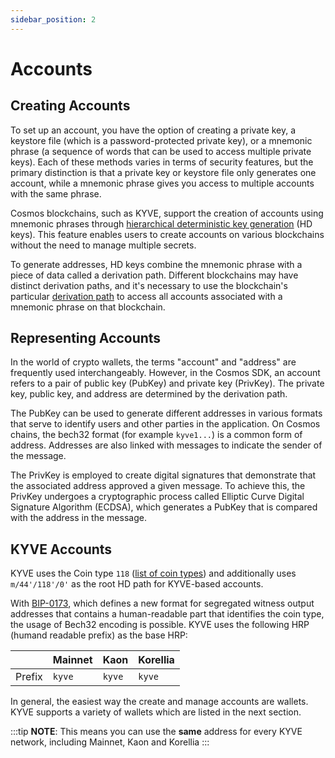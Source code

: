 ```yaml
---
sidebar_position: 2
---
```


# Accounts

## Creating Accounts

To set up an account, you have the option of creating a private key, a keystore file (which is a password-protected private key), or a mnemonic phrase (a sequence of words that can be used to access multiple private keys). Each of these methods varies in terms of security features, but the primary distinction is that a private key or keystore file only generates one account, while a mnemonic phrase gives you access to multiple accounts with the same phrase.

Cosmos blockchains, such as KYVE, support the creation of accounts using mnemonic phrases through [hierarchical deterministic key generation](https://github.com/confio/cosmos-hd-key-derivation-spec) (HD keys). This feature enables users to create accounts on various blockchains without the need to manage multiple secrets.

To generate addresses, HD keys combine the mnemonic phrase with a piece of data called a derivation path. Different blockchains may have distinct derivation paths, and it's necessary to use the blockchain's particular [derivation path](https://learnmeabitcoin.com/technical/derivation-paths) to access all accounts associated with a mnemonic phrase on that blockchain.

## Representing Accounts

In the world of crypto wallets, the terms "account" and "address" are frequently used interchangeably. However, in the Cosmos SDK, an account refers to a pair of public key (PubKey) and private key (PrivKey). The private key, public key, and address are determined by the derivation path.

The PubKey can be used to generate different addresses in various formats that serve to identify users and other parties in the application. On Cosmos chains, the bech32 format (for example `kyve1...`) is a common form of address. Addresses are also linked with messages to indicate the sender of the message.

The PrivKey is employed to create digital signatures that demonstrate that the associated address approved a given message. To achieve this, the PrivKey undergoes a cryptographic process called Elliptic Curve Digital Signature Algorithm (ECDSA), which generates a PubKey that is compared with the address in the message.

## KYVE Accounts

KYVE uses the Coin type `118` ([list of coin types](https://github.com/satoshilabs/slips/blob/master/slip-0044.md)) and additionally uses `m/44'/118'/0'` as the root HD path for KYVE-based accounts.

With [BIP-0173](https://github.com/satoshilabs/slips/blob/master/slip-0173.md), which defines a new format for segregated witness output addresses that contains a human-readable part that identifies the coin type, the usage of Bech32 encoding is possible. KYVE uses the following HRP (humand readable prefix) as the base HRP:

|        | Mainnet | Kaon   | Korellia |
| ------ | ------- | ------ | -------- |
| Prefix | `kyve`  | `kyve` | `kyve`   |

In general, the easiest way the create and manage accounts are wallets. KYVE supports a variety of wallets which are listed in the next section.

:::tip
**NOTE**: This means you can use the **same** address for every KYVE network, including Mainnet, Kaon and Korellia
:::
